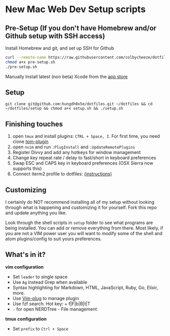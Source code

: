 # New Mac Web Dev Setup scripts

## Pre-Setup (If you don't have Homebrew and/or Github setup with SSH access)
Install Homebrew and git, and set up SSH for Github
```bash
curl --remote-name https://raw.githubusercontent.com/colbycheeze/dotfiles/master/setup/pre-setup.sh
chmod a+x pre-setup.sh
./pre-setup.sh
```
Manually Install latest (non beta) Xcode from the [app store](https://developer.apple.com/xcode/downloads/)

## Setup
   `git clone git@github.com:hungdh0x5e/dotfiles.git ~/dotfiles && cd ~/dotfiles/setup && chmod a+x setup.sh && ./setup.sh`

## Finishing touches
  1. open `tmux` and install plugins: `CTRL + Space, I`. For first time, you need clone [tpm-plugin](https://github.com/tmux-plugins/tpm/issues/17#issuecomment-119260843)
  1. open `nvim` and run `:PlugInstall` and `:UpdateRemotePlugins`
  1. Register Divvy and add any hotkeys for window management
  1. Change key repeat rate / delay to fast/short in keyboard preferences
  1. Swap ESC and CAPS key in keyboard preferences (OSX Sierra now supports this)
  1. Connect iterm2 profile to dotfiles: [(instructions)](http://stackoverflow.com/a/25122646/4298624)

## Customizing
I certainly do NOT recommend installing all of my setup without looking through what is happening and customizing it for yourself. Fork this repo and update anything you like.

Look through the shell scripts  in `setup` folder to see what programs are being installed. You can add or remove everything from there. Most likely, if you are not a VIM power user you will want to modify some of the shell and atom plugins/config to suit yours preferences.

## What's in it?
**vim configuration**
- Set `leader` to single space
- Use `Ag` instead Grep when available
- Syntax highlighting for Markdown, HTML, JavaScript, Ruby, Go, Elixir, more.
- Use [Vim-plug](https://github.com/junegunn/vim-plug) to  manage plugin
- Use fzf search. Hot key: <Leader> + f|F|b|B|t|T
- `-` for open NERDTree - File management

**tmux configuration**
- Set `prefix` to `Ctrl + Space`
